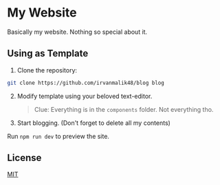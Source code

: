 # My Website

Basically my website. Nothing so special about it.

## Using as Template

1. Clone the repository:

```bash
git clone https://github.com/irvanmalik48/blog blog
```

2. Modify template using your beloved text-editor.

   > Clue: Everything is in the `components` folder. Not everything tho.

3. Start blogging. (Don't forget to delete all my contents)

Run `npm run dev` to preview the site.

## License

[MIT](https://raw.githubusercontent.com/irvanmalik48/realm/main/LICENSE)
